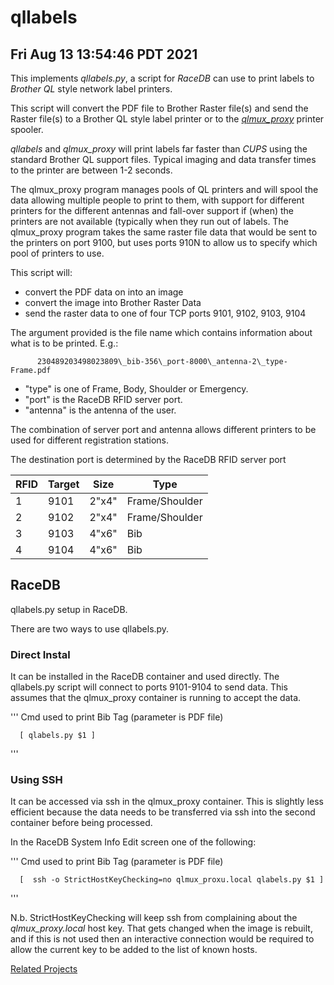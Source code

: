 # qllabels
## Fri Aug 13 13:54:46 PDT 2021

This implements *qllabels.py*, a script for *RaceDB* can use to print labels to
*Brother* *QL* style network label printers.

This script will convert the PDF file to Brother Raster file(s) and
send the Raster file(s) to a Brother QL style label printer or to
the [*qlmux\_proxy*](https://github.com/stuartlynne/qlmux_proxy) printer spooler.

*qllabels* and *qlmux_proxy* will print labels
far faster than *CUPS* using the standard Brother QL support files.
Typical imaging and data transfer times to the printer are between
1-2 seconds.

The qlmux\_proxy program manages pools of QL printers and will spool
the data allowing multiple people to print to them, with support
for different printers for the different antennas and fall-over
support if (when) the printers are not available (typically when
they run out of labels. The qlmux\_proxy program takes the same raster
file data that would be sent to the printers on port 9100, but
uses ports 910N to allow us to specify which pool of printers
to use.

This script will:

- convert the PDF data on <STDIN> into an image
- convert the image into Brother Raster Data
- send the raster data to one of four TCP ports 9101, 9102, 9103, 9104

The argument provided is the file name which contains information about what is to
be printed. E.g.:
```
      230489203498023809\_bib-356\_port-8000\_antenna-2\_type-Frame.pdf
```
- "type" is one of Frame, Body, Shoulder or Emergency.
- "port" is the RaceDB RFID server port.
- "antenna" is the antenna of the user.

The combination of server port and antenna allows different printers to
be used for different registration stations. 

The destination port is determined by the RaceDB RFID server port

| RFID | Target | Size | Type |
| -- | -- | -- | -- |
| 1 | 9101 | 2"x4" | Frame/Shoulder |
| 2 | 9102 | 2"x4" | Frame/Shoulder |
| 3 | 9103 | 4"x6" | Bib |
| 4 | 9104 | 4"x6" | Bib |


## RaceDB

qllabels.py setup in RaceDB.

There are two ways to use qllabels.py.

### Direct Instal
It can be installed in the RaceDB container and 
used directly. The qllabels.py script will connect to ports 9101-9104 to send data.
This assumes that the qlmux_proxy container is running to accept the data.

'''
  Cmd used to print Bib Tag (parameter is PDF file)

      [ qlabels.py $1 ]
'''

### Using SSH
It can be accessed via ssh in the qlmux_proxy container. This is slightly less efficient
because the data needs to be transferred via ssh into the second container before 
being processed.

In the RaceDB System Info Edit screen one of the following:

'''
  Cmd used to print Bib Tag (parameter is PDF file)

      [  ssh -o StrictHostKeyChecking=no qlmux_proxu.local qlabels.py $1 ]
'''

N.b. StrictHostKeyChecking will keep ssh from complaining about the *qlmux_proxy.local* host
key. That gets changed when the image is rebuilt, and if this is not used then an interactive
connection would be required to allow the current key to be added to the list of known hosts.


[Related Projects](related.md)


